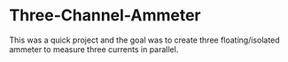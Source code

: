 # Three-Channel-Ammeter

This was a quick project and the goal was to create three floating/isolated ammeter to measure three currents in parallel. 
